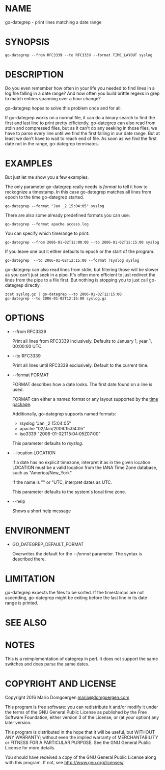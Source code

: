 # NAME

go-dategrep - print lines matching a date range

# SYNOPSIS

    go-dategrep --from RFC3339 --to RFC3339 --format TIME_LAYOUT syslog

# DESCRIPTION

Do you even remember how often in your life you needed to find lines in a log
file falling in a date range? And how often you build brittle regexs in grep to
match entries spanning over a hour change?

go-dategrep hopes to solve this problem once and for all.

If go-dategrep works on a normal file, it can do a binary search to find the first
and last line to print pretty efficiently. go-dategrep can also read from stdin
and compressed files, but as it can't do any seeking in those files, we have to
parse every line until we find the first falling in our date range. But at
least we don't have to wait to reach end of file. As soon as we find the
first date not in the range, go-dategrep terminates.

# EXAMPLES

But just let me show you a few examples.

The only parameter go-dategrep really needs is _format_ to tell it how to
reckognize a timestamp. In this case go-dategrep matches all lines from epoch to
the time go-dategrep started.

    go-dategrep --format "Jan _2 15:04:05" syslog

There are also some already predefined formats you can use:

    go-dategrep --format apache access.log

You can specify which timerange to print:

    go-dategrep --from 2006-01-02T12:00:00 --to 2006-01-02T12:15:00 syslog

If you leave one out it either defaults to epoch or the start of the program.

    go-dategrep  --to 2006-01-02T12:15:00 --format rsyslog syslog

go-dategrep can also read lines from stdin, but filtering those will be
slower as you can't just seek in a pipe.  It's often more efficient to
just redirect the lines from the pipe to a file first. But nothing is
stopping you to just call go-dategrep directly.

    zcat syslog.gz | go-dategrep --to 2006-01-02T12:15:00
    go-dategrep --to 2006-01-02T12:15:00 syslog.gz

# OPTIONS

* --from RFC3339

  Print all lines from RFC3339 inclusively. Defaults to January 1,
  year 1, 00:00:00 UTC.

* --to RFC3339

  Print all lines until RFC3339 exclusively. Default to the current time.

* --format FORMAT

  FORMAT describes how a date looks. The first date found on a line is used.

  FORMAT can either a named format or any layout supported by the [time package](https://golang.org/pkg/time/#Parse).

  Additionally, go-dategrep supports named formats:

  * rsyslog "Jan \_2 15:04:05"
  * apache "02/Jan/2006:15:04:05"
  * iso3339 "2006-01-02T15:04:05Z07:00"

  This parameter defaults to _rsyslog_.

* --location LOCATION

  If a date has no explicit timezone, interpret it as in the given
  location. LOCATION must be a valid location from the IANA Time Zone
  database, such as "America/New\_York".

  If the name is "" or "UTC, interpret dates as UTC.

  This parameter defaults to the system's local time zone.

* --help

  Shows a short help message

# ENVIRONMENT

* GO\_DATEGREP\_DEFAULT\_FORMAT

  Overwrites the default for the _--format_ parameter. The syntax is described there.

# LIMITATION

go-dategrep expects the files to be sorted. If the timestamps are not
ascending, go-dategrep might be exiting before the last line in its date
range is printed.

# SEE ALSO

# NOTES

This is a reimplementation of dategrep in perl. It does not support the
same switches and does parse the same dates.

# COPYRIGHT AND LICENSE

Copyright 2016 Mario Domgoergen <mario@domgoergen.com>

This program is free software: you can redistribute it and/or modify
it under the terms of the GNU General Public License as published by
the Free Software Foundation, either version 3 of the License, or
(at your option) any later version.

This program is distributed in the hope that it will be useful,
but WITHOUT ANY WARRANTY; without even the implied warranty of
MERCHANTABILITY or FITNESS FOR A PARTICULAR PURPOSE.  See the
GNU General Public License for more details.

You should have received a copy of the GNU General Public License
along with this program.  If not, see <http://www.gnu.org/licenses/>.
